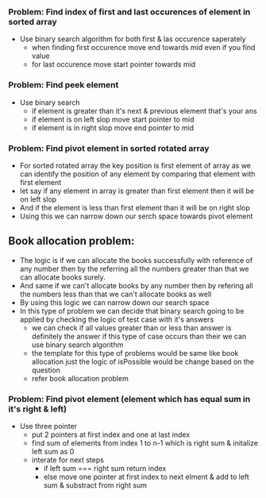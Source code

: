 ### Problem: Find index of first and last occurences of element in sorted array
- Use binary search algorithm for both first & las occurence saperately
  - when finding first occurence move end towards mid even if you find value
  - for last occurence move start pointer towards mid

### Problem: Find peek element
- Use binary search
  - if element is greater than it's next & previous element that's your ans
  - if element is on left slop move start pointer to mid
  - if element is in right slop move end pointer to mid

### Problem: Find pivot element in sorted rotated array
- For sorted rotated array the key position is first element of array as we can identify the position of any element by comparing that element with first element
- let say if any element in array is greater than first element then it will be on left slop
- And if the element is less than first element than it will be on right slop
- Using this we can narrow down our serch space towards pivot element

## Book allocation problem:
- The logic is if we can allocate the books successfully with reference of any number then by the referring all the numbers greater than that we can allocate books surely.
- And same if we can't allocate books by any number then by refering all the numbers less than that we can't allocate books as well
- By using this logic we can narrow down our search space
- In this type of problem we can decide that binary search going to be applied by checking the logic of test case with it's answers
  - we can check if all values greater than or less than answer is definitely the answer if this type of case occurs than their we can use binary search algorithm
  - the template for this type of problems would be same like book allocation just the logic of isPossible would be change based on the question
  - refer book allocation problem

### Problem: Find pivot element (element which has equal sum in it's right & left)
- Use three pointer
  - put 2 pointers at first index and one at last index
  - find sum of elements from index 1 to n-1 which is right sum & initalize left sum as 0
  - interate for next steps
    - if left sum === right sum return index
    - else move one pointer at first index to next elment & add to left sum & substract from right sum
  
